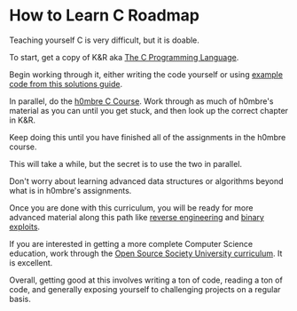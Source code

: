 # How to Learn C Roadmap

Teaching yourself C is very difficult, but it is doable.

To start, get a copy of K&R aka [The C Programming Language](https://en.wikipedia.org/wiki/The_C_Programming_Language). 

Begin working through it, either writing the code yourself or using [example code from this solutions guide](https://clc-wiki.net/wiki/K&R2_solutions).

In parallel, do the [h0mbre C Course](https://github.com/h0mbre/Learning-C). Work through as much of h0mbre's material as you can until you get stuck, and then look up the correct chapter in K&R. 

Keep doing this until you have finished all of the assignments in the h0mbre course. 

This will take a while, but the secret is to use the two in parallel. 

Don't worry about learning advanced data structures or algorithms beyond what is in h0mbre's assignments. 

Once you are done with this curriculum, you will be ready for more advanced material along this path like [reverse engineering](hardstuff.md) and [binary exploits](pwn.md).

If you are interested in getting a more complete Computer Science education, work through the [Open Source Society University curriculum](https://github.com/ossu/computer-science/blob/master/README.md). It is excellent.

Overall, getting good at this involves writing a ton of code, reading a ton of code, and generally exposing yourself to challenging projects on a regular basis. 
